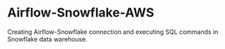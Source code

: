 # Airflow-Snowflake-AWS
Creating Airflow-Snowflake connection and executing SQL commands in Snowflake data warehouse.
